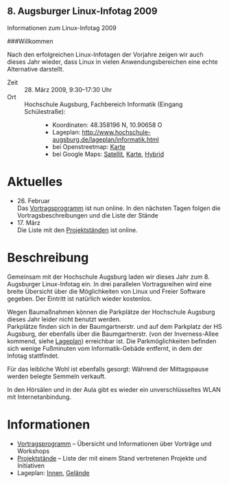 ## 8. Augsburger Linux-Infotag 2009
Informationen zum Linux-Infotag 2009

###Willkommen

Nach den erfolgreichen Linux-Infotagen der Vorjahre zeigen wir auch dieses Jahr wieder, dass Linux in vielen Anwendungsbereichen eine echte Alternative
darstellt.

<dl class="aufz">
  <dt>Zeit</dt>
  <dd>28. März 2009, 9:30–17:30 Uhr</dd>

  <dt>Ort</dt>
  <dd>Hochschule Augsburg, Fachbereich Informatik (Eingang Schülestraße):
    <ul style="margin-left: 3em;">
      <li>Koordinaten: 48.358196 N, 10.90658 O</li>
      <li>Lageplan: <a href="http://www.hochschule-augsburg.de/lageplan/informatik.html">http://www.hochschule-augsburg.de/lageplan/informatik.html</a></li>
      <li>bei Openstreetmap: <a href="http://www.openstreetmap.org/index.html?mlat=48.358196&amp;mlon=10.90657&amp;zoom=16">Karte</a>
      </li><li>bei Google Maps: <a href="http://maps.google.de/maps?f=q&amp;hl=de&amp;geocode=&amp;q=48.358196,10.90658&amp;ie=UTF8&amp;t=k&amp;z=16&amp;iwloc=addr">Satellit</a>, <a href="http://maps.google.de/maps?f=q&amp;hl=de&amp;geocode=&amp;q=48.358196,10.90658&amp;ie=UTF8&amp;ll=48.358202,10.90657&amp;spn=0.009909,0.019913&amp;z=16&amp;iwloc=addr">Karte</a>, <a href="http://maps.google.de/maps?f=q&amp;q=48.358196,10.90658&amp;ie=UTF8&amp;ll=48.358202,10.90657&amp;spn=0.009909,0.019913&amp;t=h&amp;z=16&amp;iwloc=addr">Hybrid</a></li>
    </ul>
  </dd>
</dl>

<h1>Aktuelles</h1>
<ul>
  <li>26. Februar<br>Das <a href="Programm/">Vortragsprogramm</a> ist nun online. In den nächsten Tagen folgen die Vortragsbeschreibungen und die Liste der Stände</li>
  <li>17. März<br>Die Liste mit den <a href="Staende">Projektständen</a> ist online.</li>
</ul>

<h1>Beschreibung</h1>

Gemeinsam mit der Hochschule Augsburg laden wir dieses Jahr zum 8.
Augsburger Linux-Infotag ein. In drei parallelen Vortragsreihen wird eine
breite Übersicht über die Möglichkeiten von Linux und Freier Software gegeben. Der Eintritt ist natürlich wieder kostenlos.


Wegen Baumaßnahmen können die Parkplätze der Hochschule Augsburg dieses Jahr leider nicht benutzt werden.<br>
Parkplätze finden sich in der Baumgartnerstr. und auf dem Parkplatz der HS Augsburg, der ebenfalls über die Baumgartnerstr. (von der Inverness-Allee kommend, siehe <a href="http://www.hs-augsburg.de/lageplan/informatik.html">Lageplan</a>) erreichbar ist. Die Parkmöglichkeiten befinden sich wenige Fußminuten vom Informatik-Gebäde entfernt, in dem der Infotag stattfindet.

Für das leibliche Wohl ist ebenfalls gesorgt: Während der
Mittagspause werden belegte Semmeln verkauft.

In den Hörsälen und in der Aula gibt es wieder ein unverschlüsseltes WLAN mit Internetanbindung.


<h1>Informationen</h1>

<ul>
  <li><a href="Programm.html">Vortragsprogramm</a> – Übersicht und Informationen über Vorträge und Workshops</li>
  <li><a href="Staende">Projektstände</a> – Liste der mit einem Stand vertretenen Projekte und Initiativen</li>
  <li>Lageplan: <a href="http://www.hs-augsburg.de/lageplan/informatik/">Innen</a>, <a href="http://www.hs-augsburg.de/lageplan/informatik.html">Gelände</a>
